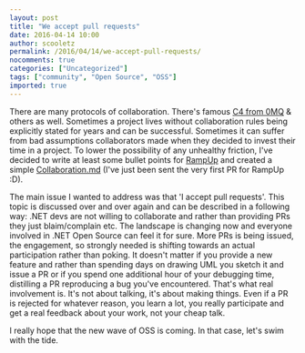 ```yaml
---
layout: post
title: "We accept pull requests"
date: 2016-04-14 10:00
author: scooletz
permalink: /2016/04/14/we-accept-pull-requests/
nocomments: true
categories: ["Uncategorized"]
tags: ["community", "Open Source", "OSS"]
imported: true
---
```


There are many protocols of collaboration. There's famous [C4 from 0MQ](http://rfc.zeromq.org/spec:22) & others as well. Sometimes a project lives without collaboration rules being explicitly stated for years and can be successful. Sometimes it can suffer from bad assumptions collaborators made when they decided to invest their time in a project. To lower the possibility of any unhealthy friction, I've decided to write at least some bullet points for [RampUp](https://github.com/Scooletz/RampUp) and created a simple [Collaboration.md](https://github.com/Scooletz/RampUp/blob/master/Collaboration.md) (I've just been sent the very first PR for RampUp :D).

The main issue I wanted to address was that 'I accept pull requests'. This topic is discussed over and over again and can be described in a following way: .NET devs are not willing to collaborate and rather than providing PRs they just blaim/complain etc. The landscape is changing now and everyone involved in .NET Open Source can feel it for sure. More PRs is being issued, the engagement, so strongly needed is shifting towards an actual participation rather than poking. It doesn't matter if you provide a new feature and rather than spending days on drawing UML you sketch it and issue a PR or if you spend one additional hour of your debugging time, distilling a PR reproducing a bug you've encountered. That's what real involvement is. It's not about talking, it's about making things. Even if a PR is rejected for whatever reason, you learn a lot, you really participate and get a real feedback about your work, not your cheap talk.

I really hope that the new wave of OSS is coming. In that case, let's swim with the tide.
